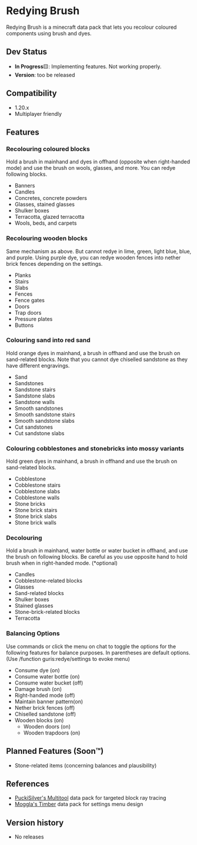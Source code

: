 # Redying Brush
Redying Brush is a minecraft data pack that lets you recolour coloured components using brush and dyes.

## Dev Status
* **In Progress**🟨: Implementing features. Not working properly.
* **Version**: too be released

## Compatibility
* 1.20.x
* Multiplayer friendly

## Features
### Recolouring coloured blocks
Hold a brush in mainhand and dyes in offhand (opposite when right-handed mode) and use the brush on wools, glasses, and more. You can redye following blocks.
* Banners
* Candles
* Concretes, concrete powders
* Glasses, stained glasses
* Shulker boxes
* Terracotta, glazed terracotta
* Wools, beds, and carpets

### Recolouring wooden blocks
Same mechanism as above. But cannot redye in lime, green, light blue, blue, and purple. Using purple dye, you can redye wooden fences into nether brick fences depending on the settings.
* Planks
* Stairs
* Slabs
* Fences
* Fence gates
* Doors
* Trap doors
* Pressure plates
* Buttons

### Colouring sand into red sand
Hold orange dyes in mainhand, a brush in offhand and use the brush on sand-related blocks. Note that you cannot dye chiselled sandstone as they have different engravings.
* Sand
* Sandstones
* Sandstone stairs
* Sandstone slabs
* Sandstone walls
* Smooth sandstones
* Smooth sandstone stairs
* Smooth sandstone slabs
* Cut sandstones
* Cut sandstone slabs

### Colouring cobblestones and stonebricks into mossy variants
Hold green dyes in mainhand, a brush in offhand and use the brush on sand-related blocks.
* Cobblestone
* Cobblestone stairs
* Cobblestone slabs
* Cobblestone walls
* Stone bricks
* Stone brick stairs
* Stone brick slabs
* Stone brick walls

### Decolouring
Hold a brush in mainhand, water bottle or water bucket in offhand, and use the brush on following blocks. Be careful as you use opposite hand to hold brush when in right-handed mode. (*optional)
* Candles
* Cobblestone-related blocks
* Glasses
* Sand-related blocks
* Shulker boxes
* Stained glasses
* Stone-brick-related blocks
* Terracotta

### Balancing Options
Use commands or click the menu on chat to toggle the options for the following features for balance purposes. In parentheses are default options. (Use /function guris:redye/settings to evoke menu)
* Consume dye (on)
* Consume water bottle (on)
* Consume water bucket (off)
* Damage brush (on)
* Right-handed mode (off)
* Maintain banner pattern(on)
* Nether brick fences (off)
* Chiselled sandstone (off)
* Wooden blocks (on)
  * Wooden doors (on)
  * Wooden trapdoors (on)

## Planned Features (Soon™)
* Stone-related items (concerning balances and plausibility)

## References
* [PuckiSilver's Multitool](https://www.planetminecraft.com/data-pack/multitool-every-tool-in-one-item/) data pack for targeted block ray tracing
* [Moggla's Timber](https://www.planetminecraft.com/data-pack/timber-datapack/) data pack for settings menu design

## Version history
* No releases
